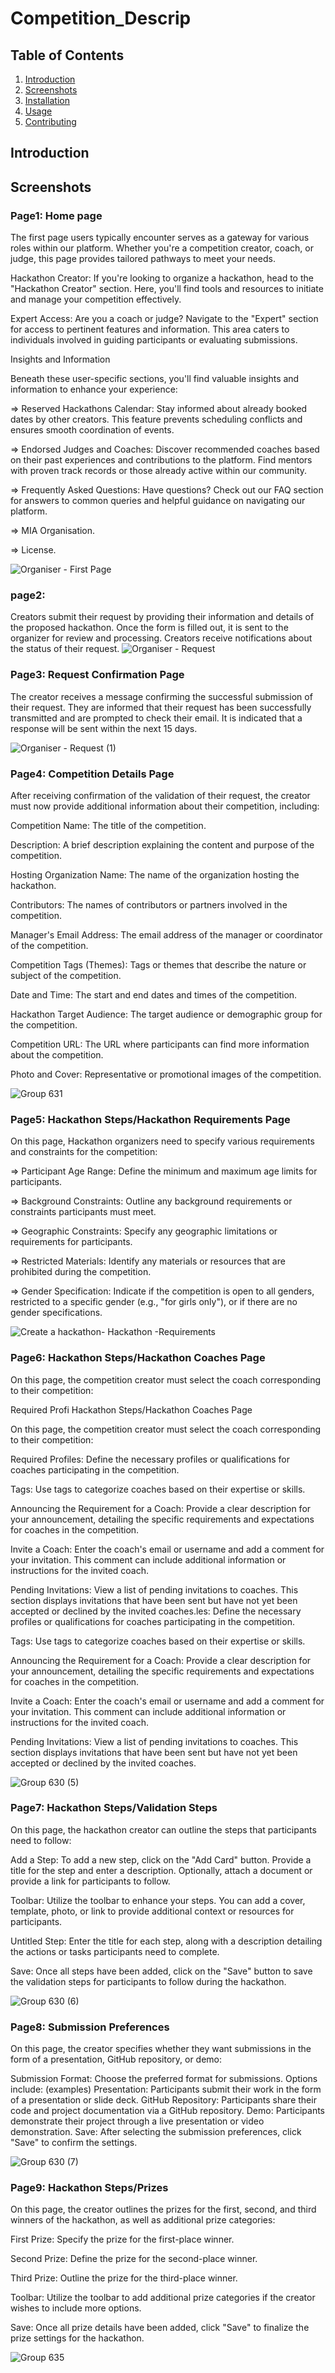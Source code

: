 # Competition_Descrip

## Table of Contents
1. [Introduction](#introduction)
2. [Screenshots](#screenshots)
3. [Installation](#installation)
4. [Usage](#usage)
5. [Contributing](#contributing)



## Introduction

## Screenshots
### Page1: Home page
The first page users typically encounter serves as a gateway for various roles within our platform. Whether you're a competition creator, coach, or judge, this page provides tailored pathways to meet your needs.

Hackathon Creator: If you're looking to organize a hackathon, head to the "Hackathon Creator" section. Here, you'll find tools and resources to initiate and manage your competition effectively.

Expert Access: Are you a coach or judge? Navigate to the "Expert" section for access to pertinent features and information. This area caters to individuals involved in guiding participants or evaluating submissions.

Insights and Information

Beneath these user-specific sections, you'll find valuable insights and information to enhance your experience:

=> Reserved Hackathons Calendar: Stay informed about already booked dates by other creators. This feature prevents scheduling conflicts and ensures smooth coordination of events.

=> Endorsed Judges and Coaches: Discover recommended coaches based on their past experiences and contributions to the platform. Find mentors with proven track records or those already active within our community.

=> Frequently Asked Questions: Have questions? Check out our FAQ section for answers to common queries and helpful guidance on navigating our platform.

=> MIA Organisation.

=> License.

![Organiser - First Page](https://github.com/ELBOUZYANIIntissar/Competition_Descrip/assets/102804270/295c06da-da7d-4817-98e5-dfdeb41f3b64)

### page2: 
Creators submit their request by providing their information and details of the proposed hackathon. Once the form is filled out, it is sent to the organizer for review and processing. Creators receive notifications about the status of their request.
![Organiser - Request](https://github.com/ELBOUZYANIIntissar/Competition_Descrip/assets/102804270/d2be29aa-bd10-4942-af07-ee10a16110cd)

### Page3: Request Confirmation Page

The creator receives a message confirming the successful submission of their request. They are informed that their request has been successfully transmitted and are prompted to check their email. It is indicated that a response will be sent within the next 15 days.

![Organiser - Request (1)](https://github.com/ELBOUZYANIIntissar/Competition_Descrip/assets/102804270/34e2c15b-4e5f-4d4f-945d-98322df5bb3c)

### Page4: Competition Details Page

After receiving confirmation of the validation of their request, the creator must now provide additional information about their competition, including:

Competition Name: The title of the competition.

Description: A brief description explaining the content and purpose of the competition.

Hosting Organization Name: The name of the organization hosting the hackathon.

Contributors: The names of contributors or partners involved in the competition.

Manager's Email Address: The email address of the manager or coordinator of the competition.

Competition Tags (Themes): Tags or themes that describe the nature or subject of the competition.

Date and Time: The start and end dates and times of the competition.

Hackathon Target Audience: The target audience or demographic group for the competition.

Competition URL: The URL where participants can find more information about the competition.

Photo and Cover: Representative or promotional images of the competition.

![Group 631](https://github.com/ELBOUZYANIIntissar/Competition_Descrip/assets/102804270/07c82068-8410-43ac-baf0-428d6d8916da)

### Page5: Hackathon Steps/Hackathon Requirements Page

On this page, Hackathon organizers need to specify various requirements and constraints for the competition:

=> Participant Age Range: Define the minimum and maximum age limits for participants.

=> Background Constraints: Outline any background requirements or constraints participants must meet.

=> Geographic Constraints: Specify any geographic limitations or requirements for participants.

=> Restricted Materials: Identify any materials or resources that are prohibited during the competition.

=> Gender Specification: Indicate if the competition is open to all genders, restricted to a specific gender (e.g., "for girls only"), or if there are no gender specifications.

![Create a hackathon- Hackathon -Requirements](https://github.com/ELBOUZYANIIntissar/Competition_Descrip/assets/102804270/b62964f2-7814-4b86-9c4a-ff081f024d3b)

### Page6: Hackathon Steps/Hackathon Coaches Page

On this page, the competition creator must select the coach corresponding to their competition:

Required Profi
Hackathon Steps/Hackathon Coaches Page

On this page, the competition creator must select the coach corresponding to their competition:

Required Profiles: Define the necessary profiles or qualifications for coaches participating in the competition.

Tags: Use tags to categorize coaches based on their expertise or skills.

Announcing the Requirement for a Coach: Provide a clear description for your announcement, detailing the specific requirements and expectations for coaches in the competition.

Invite a Coach: Enter the coach's email or username and add a comment for your invitation. This comment can include additional information or instructions for the invited coach.

Pending Invitations: View a list of pending invitations to coaches. This section displays invitations that have been sent but have not yet been accepted or declined by the invited coaches.les: Define the necessary profiles or qualifications for coaches participating in the competition.

Tags: Use tags to categorize coaches based on their expertise or skills.

Announcing the Requirement for a Coach: Provide a clear description for your announcement, detailing the specific requirements and expectations for coaches in the competition.

Invite a Coach: Enter the coach's email or username and add a comment for your invitation. This comment can include additional information or instructions for the invited coach.

Pending Invitations: View a list of pending invitations to coaches. This section displays invitations that have been sent but have not yet been accepted or declined by the invited coaches.

![Group 630 (5)](https://github.com/ELBOUZYANIIntissar/Competition_Descrip/assets/102804270/3bdb2242-516e-47d6-9859-086317f1693a)


### Page7: Hackathon Steps/Validation Steps

On this page, the hackathon creator can outline the steps that participants need to follow:

Add a Step: To add a new step, click on the "Add Card" button. Provide a title for the step and enter a description. Optionally, attach a document or provide a link for participants to follow.

Toolbar: Utilize the toolbar to enhance your steps. You can add a cover, template, photo, or link to provide additional context or resources for participants.

Untitled Step: Enter the title for each step, along with a description detailing the actions or tasks participants need to complete.

Save: Once all steps have been added, click on the "Save" button to save the validation steps for participants to follow during the hackathon.




![Group 630 (6)](https://github.com/ELBOUZYANIIntissar/Competition_Descrip/assets/102804270/3c61997e-2d89-4e13-82bc-a8dd70dc4386)


### Page8: Submission Preferences

On this page, the creator specifies whether they want submissions in the form of a presentation, GitHub repository, or demo:

Submission Format: Choose the preferred format for submissions. Options include:
(examples)
Presentation: Participants submit their work in the form of a presentation or slide deck.
GitHub Repository: Participants share their code and project documentation via a GitHub repository.
Demo: Participants demonstrate their project through a live presentation or video demonstration.
Save: After selecting the submission preferences, click "Save" to confirm the settings.

![Group 630 (7)](https://github.com/ELBOUZYANIIntissar/Competition_Descrip/assets/102804270/272669c9-1b30-4bdd-bb6f-4f192ed4106e)


### Page9: Hackathon Steps/Prizes

On this page, the creator outlines the prizes for the first, second, and third winners of the hackathon, as well as additional prize categories:

First Prize: Specify the prize for the first-place winner.

Second Prize: Define the prize for the second-place winner.

Third Prize: Outline the prize for the third-place winner.

Toolbar: Utilize the toolbar to add additional prize categories if the creator wishes to include more options.

Save: Once all prize details have been added, click "Save" to finalize the prize settings for the hackathon.

![Group 635](https://github.com/ELBOUZYANIIntissar/Competition_Descrip/assets/102804270/4c4eb749-cb81-46e9-a807-d8bdb8b1cab3)
